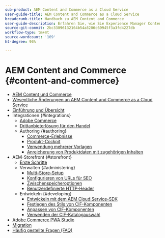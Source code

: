 ```yaml
---
sub-product: AEM Content and Commerce as a Cloud Service
user-guide-title: AEM Content and Commerce as a Cloud Service
breadcrumb-title: Handbuch zu AEM Content and Commerce
user-guide-description: Erfahren Sie, wie Sie Experience Manager Content and Commerce as a Cloud Service verwenden und verwalten können.
source-git-commit: 2bc33096132164b54a8206c69945f3a3fd4227db
workflow-type: tm+mt
source-wordcount: '109'
ht-degree: 96%

---
```



# AEM Content and Commerce {#content-and-commerce}

+ [AEM Content und Commerce](/help/commerce-cloud/home.md)
+ [Wesentliche Änderungen an AEM Content and Commerce as a Cloud Service](changes.md)
+ [Einführung und Übersicht](introduction.md)
+ Integrationen {#integrations}
   + [Adobe Commerce](integrating/magento.md)
   + [Drittanbieterlösung für den Handel](integrating/third-party.md)
   + Authoring {#authoring}
      + [Commerce-Erlebnisse](authoring/authoring-commerce-experiences.md)
      + [Produkt-Cockpit](authoring/product-cockpit.md)
      + [Verwendung mehrerer Vorlagen](authoring/multi-template-usage.md)
      + [Anreicherung von Produktdaten mit zugehörigen Inhalten](authoring/enrich-product-associated-content.md)
+ AEM-Storefront {#storefront}
   + [Erste Schritte](getting-started.md)
   + Verwalten {#administering}
      + [Multi-Store-Setup](configuring/multi-store-setup.md)
      + [Konfigurieren von URLs für SEO](configuring/advanced-url-configuration.md)
      + [Zwischenspeicheroptionen](configuring/caching.md)
      + [Benutzerdefinierte HTTP-Header](/help/commerce-cloud/configuring/custom-http-headers.md)
   + Entwickeln {#developing}
      + [Entwickeln mit dem AEM Cloud Service-SDK](develop.md)
      + [Festlegen des Stils von CIF-Komponenten](customizing/style-cif-component.md)
      + [Anpassen von CIF-Komponenten](customizing/customize-cif-components.md)
      + [Verwenden der CIF-Katalogauswahl](customizing/use-cif-pickers.md)
+ [Adobe Commerce PWA Studio](/help/commerce-cloud/pwa-studio/getting-started.md)
+ [Migration](migration.md)
+ [Häufig gestellte Fragen (FAQ)](faq.md)
